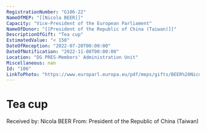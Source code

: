 ```yaml
---
RegistrationNumber: "G106-22"
NameOfMEP: "[[Nicola BEER]]"
Capacity: "Vice-President of the European Parliament"
NameOfDonor: "[[President of the Republic of China (Taiwan)]]"
DescriptionOfGift: "Tea cup"
EstimatedValue: "< 150"
DateOfReception: "2022-07-20T00:00:00"
DateOfNotification: "2022-11-08T00:00:00"
Location: "DG PRES-Members' Administration Unit"
Miscellaneous: nan
Id: "106"
LinkToPhoto: "https://www.europarl.europa.eu/pdf/meps/gifts/BEER%20Nicola_G106-22.jpg#"
---
```


# Tea cup

Received by: Nicola BEER
From: President of the Republic of China (Taiwan)
